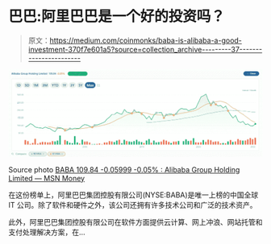 # 巴巴:阿里巴巴是一个好的投资吗？

> 原文：<https://medium.com/coinmonks/baba-is-alibaba-a-good-investment-370f7e601a5?source=collection_archive---------37----------------------->

![](img/9f920a356cae934dc154b33eedfdcb79.png)

Source photo [BABA 109.84 -0.05999 -0.05% : Alibaba Group Holding Limited — MSN Money](https://www.msn.com/en-us/money/stockdetails/fi-a1o4mw?ocid=ansMSNMoney11&duration=Max)

在这份榜单上，阿里巴巴集团控股有限公司(NYSE:BABA)是唯一上榜的中国全球 IT 公司。除了软件和硬件之外，该公司还拥有许多技术公司和广泛的技术资产。

此外，阿里巴巴集团控股有限公司在软件方面提供云计算、网上冲浪、网站托管和支付处理解决方案，在…
